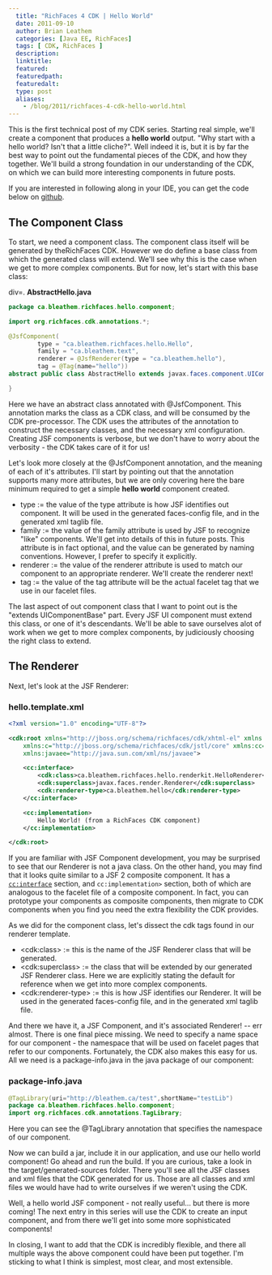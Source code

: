 ```yaml
---
  title: "RichFaces 4 CDK | Hello World"
  date: 2011-09-10
  author: Brian Leathem
  categories: [Java EE, RichFaces]
  tags: [ CDK, RichFaces ]
  description:
  linktitle:
  featured:
  featuredpath:
  featuredalt:
  type: post
  aliases:
    - /blog/2011/richfaces-4-cdk-hello-world.html
---
```


This is the first technical post of my CDK series. Starting real simple, we'll create a component that produces a __hello world__ output. "Why start with a hello world? Isn't that a little cliche?". Well indeed it is, but it is by far the best way to point out the fundamental pieces of the CDK, and how they together. We'll build a strong foundation in our understanding of the CDK, on which we can build more interesting components in future posts.

If you are interested in following along in your IDE, you can get the code below on <a href="https://github.com/bleathem/CDK-examples">github</a>.

## The Component Class

To start, we need a component class. The component class itself will be generated by theRichFaces CDK. However we do define a base class from which the generated class will extend. We'll see why this is the case when we get to more complex components. But for now, let's start with this base class:

div=. **AbstractHello.java**

```java
package ca.bleathem.richfaces.hello.component;

import org.richfaces.cdk.annotations.*;

@JsfComponent(
        type = "ca.bleathem.richfaces.hello.Hello",
        family = "ca.bleathem.text",
        renderer = @JsfRenderer(type = "ca.bleathem.hello"),
        tag = @Tag(name="hello"))
abstract public class AbstractHello extends javax.faces.component.UIComponentBase {

}
```

Here we have an abstract class annotated with @JsfComponent. This annotation marks the class as a CDK class, and will be consumed by the CDK pre-processor. The CDK uses the attributes of the annotation to construct the necessary classes, and the necessary xml configuration. Creating JSF components is verbose, but we don't have to worry about the verbosity - the CDK takes care of it for us!

Let's look more closely at the @JsfComponent annotation, and the meaning of each of it's attributes. I'll start by pointing out that the annotation supports many more attributes, but we are only covering here the bare minimum required to get a simple __hello world__ component created.

- type := the value of the type attribute is how JSF identifies out component.  It will be used in the generated faces-config file, and in the generated xml taglib file.
- family := the value of the family attribute is used by JSF to recognize "like" components.  We'll get into details of this in future posts.  This attribute is in fact optional, and the value can be generated by naming conventions.  However, I prefer to specify it explicitly.
- renderer := the value of the renderer attribute is used to match our component to an appropriate renderer.  We'll create the renderer next!
- tag := the value of the tag attribute will be the actual facelet tag that we use in our facelet files.

The last aspect of out component class that I want to point out is the "extends UIComponentBase" part. Every JSF UI component must extend this class, or one of it's descendants. We'll be able to save ourselves alot of work when we get to more complex components, by judiciously choosing the right class to extend.

## The Renderer

Next, let's look at the JSF Renderer:


### hello.template.xml

```xml
<?xml version="1.0" encoding="UTF-8"?>

<cdk:root xmlns="http://jboss.org/schema/richfaces/cdk/xhtml-el" xmlns:cdk="http://jboss.org/schema/richfaces/cdk/core"
    xmlns:c="http://jboss.org/schema/richfaces/cdk/jstl/core" xmlns:cc="http://jboss.org/schema/richfaces/cdk/jsf/composite"
    xmlns:javaee="http://java.sun.com/xml/ns/javaee">

    <cc:interface>
        <cdk:class>ca.bleathem.richfaces.hello.renderkit.HelloRenderer</cdk:class>
        <cdk:superclass>javax.faces.render.Renderer</cdk:superclass>
        <cdk:renderer-type>ca.bleathem.hello</cdk:renderer-type>
    </cc:interface>

    <cc:implementation>
        Hello World! (from a RichFaces CDK component)
    </cc:implementation>

</cdk:root>
```

If you are familiar with JSF Component development, you may be surprised to see that our Renderer is not a java class.  On the other hand, you may find that it looks quite similar to a JSF 2 composite component. It has a <code><cc:interface></code> section, and <code>cc:implementation></code> section, both of which are analogous to the facelet file of a composite component. In fact, you can prototype your components as composite components, then migrate to CDK components when you find you need the extra flexibility the CDK provides.

As we did for the component class, let's dissect the cdk tags found in our renderer template.

- &lt;cdk:class&gt; := this is the name of the JSF Renderer class that will be generated.
- &lt;cdk:superclass&gt; := the class that will be extended by our generated JSF Renderer class. Here we are explicitly stating the default for reference when we get into more complex components.
- &lt;cdk:renderer-type&gt; := this is how JSF identifies our Renderer.  It will be used in the generated faces-config file, and in the generated xml taglib file.

And there we have it, a JSF Component, and it's associated Renderer! -- err almost. There is one final piece missing. We need to specify a name space for our component - the namespace that will be used on facelet pages that refer to our components. Fortunately, the CDK also makes this easy for us. All we need is a package-info.java in the java package of our component:

### **package-info.java**

```java
@TagLibrary(uri="http://bleathem.ca/test",shortName="testLib")
package ca.bleathem.richfaces.hello.component;
import org.richfaces.cdk.annotations.TagLibrary;
```

Here you can see the @TagLibrary annotation that specifies the namespace of our component.

Now we can build a jar, include it in our application, and use our hello world component! Go ahead and run the build. If you are curious, take a look in the target/generated-sources folder. There you'll see all the JSF classes and xml files that the CDK generated for us. Those are all classes and xml files we would have had to write ourselves if we weren't using the CDK.

Well, a hello world JSF component - not really useful... but there is more coming! The next entry in this series will use the CDK to create an input component, and from there we'll get into some more sophisticated components!

In closing, I want to add that the CDK is incredibly flexible, and there all multiple ways the above component could have been put together. I'm sticking to what I think is simplest, most clear, and most extensible.
